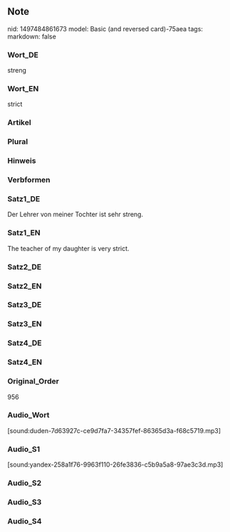 ## Note
nid: 1497484861673
model: Basic (and reversed card)-75aea
tags: 
markdown: false

### Wort_DE
streng

### Wort_EN
strict

### Artikel


### Plural


### Hinweis


### Verbformen


### Satz1_DE
Der Lehrer von meiner Tochter ist sehr streng.

### Satz1_EN
The teacher of my daughter is very strict.

### Satz2_DE


### Satz2_EN


### Satz3_DE


### Satz3_EN


### Satz4_DE


### Satz4_EN


### Original_Order
956

### Audio_Wort
[sound:duden-7d63927c-ce9d7fa7-34357fef-86365d3a-f68c5719.mp3]

### Audio_S1
[sound:yandex-258a1f76-9963f110-26fe3836-c5b9a5a8-97ae3c3d.mp3]

### Audio_S2


### Audio_S3


### Audio_S4

